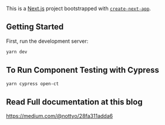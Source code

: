 This is a [Next.js](https://nextjs.org/) project bootstrapped with [`create-next-app`](https://github.com/vercel/next.js/tree/canary/packages/create-next-app).

## Getting Started

First, run the development server:

```bash
yarn dev
```

## To Run Component Testing with Cypress
```bash
yarn cypress open-ct
```

## Read Full documentation at this blog
https://medium.com/@nottyo/28fa311adda6
